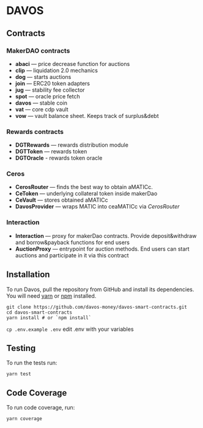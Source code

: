 # DAVOS

## Contracts

### MakerDAO contracts
* **abaci** — price decrease function for auctions
* **clip** — liquidation 2.0 mechanics
* **dog** — starts auctions
* **join** — ERC20 token adapters
* **jug** — stability fee collector
* **spot** — oracle price fetch
* **davos** — stable coin
* **vat** — core cdp vault
* **vow** — vault balance sheet. Keeps track of surplus&debt

### Rewards contracts
* **DGTRewards** — rewards distribution module
* **DGTToken** — rewards token
* **DGTOracle** - rewards token oracle

### Ceros
* **CerosRouter** — finds the best way to obtain aMATICc.
* **CeToken** — underlying collateral token inside makerDao
* **CeVault** — stores obtained aMATICc
* **DavosProvider** — wraps MATIC into ceaMATICc via _CerosRouter_

### Interaction
* **Interaction** — proxy for makerDao contracts. 
Provide deposit&withdraw and borrow&payback functions for end users
* **AuctionProxy** — entrypoint for auction methods.
End users can start auctions and participate in it via this contract


Installation
------------
To run Davos, pull the repository from GitHub and install its dependencies. You will need [yarn](https://yarnpkg.com/lang/en/docs/install/) or [npm](https://docs.npmjs.com/cli/install) installed.

    git clone https://github.com/davos-money/davos-smart-contracts.git
    cd davos-smart-contracts
    yarn install # or `npm install`

`cp .env.example .env`
edit .env with your variables 


Testing
-------
To run the tests run:

    yarn test

Code Coverage
-------------
To run code coverage, run:

    yarn coverage

